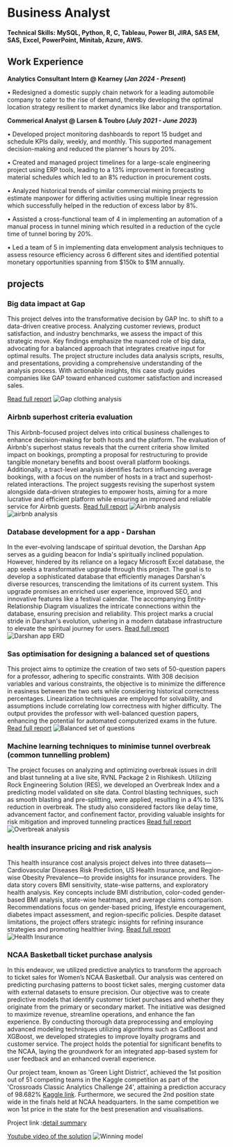 # Business Analyst

#### Technical Skills: MySQL, Python, R, C, Tableau, Power BI, JIRA, SAS EM, SAS, Excel, PowerPoint, Minitab, Azure, AWS.

## Work Experience
**Analytics Consultant Intern @ Kearney (_Jan 2024 - Present_)**

•	Redesigned a domestic supply chain network for a leading automobile company to cater to the rise of demand, thereby developing the optimal location strategy resilient to market dynamics like labor and transportation.

**Commerical Analyst @ Larsen & Toubro (_July 2021 - June 2023_)**

•	Developed project monitoring dashboards to report 15 budget and schedule KPIs daily, weekly, and monthly. This supported management decision-making and reduced the planner's hours by 20%.

•	Created and managed project timelines for a large-scale engineering project using ERP tools, leading to a 13% improvement in forecasting material schedules which led to an 8% reduction in procurement costs.

•	Analyzed historical trends of similar commercial mining projects to estimate manpower for differing activities using multiple linear regression which successfully helped in the reduction of excess labor by 8%.

•	Assisted a cross-functional team of 4 in implementing an automation of a manual process in tunnel mining which resulted in a reduction of the cycle time of tunnel boring by 20%.

•	Led a team of 5 in implementing data envelopment analysis techniques to assess resource efficiency across 6 different sites and identified potential monetary opportunities spanning from $150k to $1M annually.


## projects 
### Big data impact at Gap
 
 This project delves into the transformative decision by GAP Inc. to shift to a data-driven creative process. Analyzing customer reviews, product satisfaction, and 
 industry benchmarks, we assess the impact of this strategic move. Key findings emphasize the nuanced role of big data, advocating for a balanced approach that 
 integrates creative input for optimal results. The project structure includes data analysis scripts, results, and presentations, providing a comprehensive 
 understanding of the analysis process. With actionable insights, this case study guides companies like GAP toward enhanced customer satisfaction and increased 
 sales.
 
 [Read full report](https://github.com/vishnuponduri1/impact-of-bigdata-on-gap-clothing)
 ![Gap clothing analysis](images/wda-1.png)



### Airbnb superhost criteria evaluation
 
 This Airbnb-focused project delves into critical business challenges to enhance decision-making for both hosts and the platform. The evaluation of Airbnb's 
 superhost status reveals that the current criteria show limited impact on bookings, prompting a proposal for restructuring to provide tangible monetary benefits 
 and boost overall platform bookings. Additionally, a tract-level analysis identifies factors influencing average bookings, with a focus on the number of hosts in 
 a tract and superhost-related interactions. The project suggests revising the superhost system alongside data-driven strategies to empower hosts, aiming for a 
 more lucrative and efficient platform while ensuring an improved and reliable service for Airbnb guests.
 [Read full report](https://github.com/vishnuponduri1/Airbnb-superhost-criteria-evaluation)
  ![Airbnb analysis](images/airbnb-1.png)  ![airbnb analysis](images/airbnb-2.png) 
 
### Database development for a app - Darshan
 
 In the ever-evolving landscape of spiritual devotion, the Darshan App serves as a guiding beacon for India's spiritually inclined population. However, hindered by 
 its reliance on a legacy Microsoft Excel database, the app seeks a transformative upgrade through this project. The goal is to develop a sophisticated database 
 that efficiently manages Darshan's diverse resources, transcending the limitations of its current system. This upgrade promises an enriched user experience, 
 improved SEO, and innovative features like a festival calendar. The accompanying Entity-Relationship Diagram visualizes the intricate connections within the 
 database, ensuring precision and reliability. This project marks a crucial stride in Darshan's evolution, ushering in a modern database infrastructure to elevate 
 the spiritual journey for users.
 [Read full report](https://github.com/vishnuponduri1/database-creation-for-an-app)
  ![Darshan app ERD](images/ERD_Final.drawio.png)
 
### Sas optimisation for designing a balanced set of questions
 
 This project aims to optimize the creation of two sets of 50-question papers for a professor, adhering to specific constraints. With 308 decision variables and 
 various constraints, the objective is to minimize the difference in easiness between the two sets while considering historical correctness percentages. 
 Linearization techniques are employed for solvability, and assumptions include correlating low correctness with higher difficulty. The output provides the 
 professor with well-balanced question papers, enhancing the potential for automated computerized exams in the future.
 [Read full report](https://github.com/vishnuponduri1/optimisation-on-SAS-platform-to-create-balanced-question-paper)
  ![Balanced set of questions](images/sas-1.png)
 
### Machine learning techniques to minimise tunnel overbreak (common tunnelling problem)

 The project focuses on analyzing and optimizing overbreak issues in drill and blast tunneling at a live site, RVNL Package 2 in Rishikesh. Utilizing Rock 
 Engineering Solution (RES), we developed an Overbreak Index and a predicting model validated on site data. Control blasting techniques, such as smooth blasting 
 and pre-splitting, were applied, resulting in a 4% to 13% reduction in overbreak. The study also considered factors like delay time, advancement factor, and 
 confinement factor, providing valuable insights for risk mitigation and improved tunneling practices
 [Read full report](https://github.com/vishnuponduri1/using-classic-machine-learning-to-counter-tunnelling-problems)
  ![Overbreak analysis](images/ob-1.png)

### health insurance pricing and risk analysis
 
 This health insurance cost analysis project delves into three datasets—Cardiovascular Diseases Risk Prediction, US Health Insurance, and Region-wise Obesity 
 Prevalence—to provide insights for insurance providers. The data story covers BMI sensitivity, state-wise patterns, and exploratory health analysis. Key concepts 
 include BMI distribution, color-coded gender-based BMI analysis, state-wise heatmaps, and average claims comparison. Recommendations focus on gender-based 
 pricing, lifestyle encouragement, diabetes impact assessment, and region-specific policies. Despite dataset limitations, the project offers strategic insights for 
 refining insurance strategies and promoting healthier living.
 [Read full report](https://github.com/vishnuponduri1/health-insuarnce-pricing-and-risk-analysis)
 ![Health Insurance](images/Va-summary.png)

 ### NCAA Basketball ticket purchase analysis

In this endeavor, we utilized predictive analytics to transform the approach to ticket sales for Women’s NCAA Basketball. Our analysis was centered on predicting purchasing patterns to boost ticket sales, merging customer data with external datasets to ensure precision. Our objective was to create predictive models that identify customer ticket purchases and whether they originate from the primary or secondary market. The initiative was designed to maximize revenue, streamline operations, and enhance the fan experience. By conducting thorough data preprocessing and employing advanced modeling techniques utilizing algorithms such as CatBoost and XGBoost, we developed strategies to improve loyalty programs and customer service. The project holds the potential for significant benefits to the NCAA, laying the groundwork for an integrated app-based system for user feedback and an enhanced overall experience.

Our project team, known as 'Green Light District', achieved the 1st position out of 51 competing teams in the Kaggle competition as part of the 'Crossroads Classic Analytics Challenge 24', attaining a prediction accuracy of 98.682% [Kaggle link](https://www.kaggle.com/competitions/crossroads-classic-analytics-challenge-24/leaderboard). Furthermore, we secured the 2nd position state wide in the finals held at NCAA headquarters. In the same competition we won 1st price in the state for the best presenation and visualisations.

Project link :[detail summary](https://drive.google.com/file/d/1yakqO2f-OjMH1ENZZ2cYGzTCRkplojQA/view?usp=sharing)

[Youtube video of the solution](https://youtu.be/wtrAa9xOLy8)
![Winning model](images/Va-summary.png)

